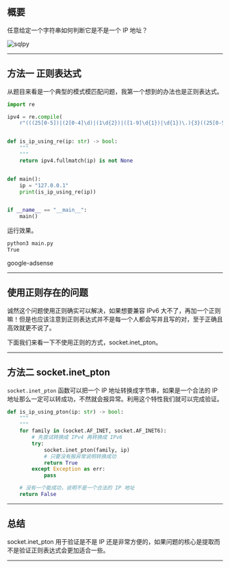 ## 概要
任意给定一个字符串如何判断它是不是一个 IP 地址？

![sqlpy](static/2020-26/sqlpy-pton.jpg)

---

## 方法一 正则表达式
从题目来看是一个典型的模式模匹配问题，我第一个想到的办法也是正则表达式。
```python
import re

ipv4 = re.compile(
    r"(((25[0-5])|(2[0-4]\d)|(1\d{2})|([1-9]\d{1})|\d{1})\.){3}((25[0-5])|(2[0-4]\d)|(1\d{2})|([1-9]\d{0,1})|\d{1})", re.MULTILINE)


def is_ip_using_re(ip: str) -> bool:
    """
    """
    return ipv4.fullmatch(ip) is not None


def main():
    ip = "127.0.0.1"
    print(is_ip_using_re(ip))


if __name__ == "__main__":
    main()

```

运行效果。

```bash
python3 main.py 
True
```

google-adsense

---

## 使用正则存在的问题
诚然这个问题使用正则确实可以解决，如果想要兼容 IPv6 大不了，再加一个正则嘛！但是也应该注意到正则表达式并不是每一个人都会写并且写的对，至于正确且高效就更不说了。

下面我们来看一下不使用正则的方式，socket.inet_pton。


---


## 方法二 socket.inet_pton
`socket.inet_pton` 函数可以把一个 IP 地址转换成字节串，如果是一个合法的 IP 地址那么一定可以转成功，不然就会报异常。利用这个特性我们就可以完成验证。
```python
def is_ip_using_pton(ip: str) -> bool:
    """
    """
    for family in (socket.AF_INET, socket.AF_INET6):
        # 先尝试转换成 IPv4 再转换成 IPv6
        try:
            socket.inet_pton(family, ip)
            # 只要没有报异常说明转换成功
            return True
        except Exception as err:
            pass

    # 没有一个能成功，说明不是一个合法的 IP 地址
    return False

```

---

## 总结
socket.inet_pton 用于验证是不是 IP 还是非常方便的，如果问题的核心是提取而不是验证正则表达式会更加适合一些。

---